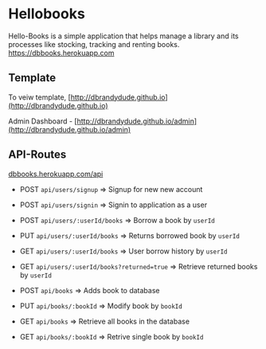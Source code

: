 # Hellobooks
Hello-Books is a simple application that helps manage a library and its processes like stocking, tracking and renting books. https://dbbooks.herokuapp.com

## Template
To veiw template, [http://dbrandydude.github.io](http://dbrandydude.github.io)

Admin Dashboard - [http://dbrandydude.github.io/admin](http://dbrandydude.github.io/admin)

## API-Routes
[dbbooks.herokuapp.com/api](dbbooks.herokuapp.com/api)
- POST `api/users/signup` => Signup for new new account

- POST `api/users/signin` => Signin to application as a user
- POST `api/users/:userId/books` => Borrow a book by `userId`
- PUT `api/users/:userId/books` => Returns borrowed book by `userId`
- GET `api/users/:userId/books` => User borrow history by `userId`
- GET `api/users/:userId/books?returned=true` => Retrieve returned books by `userId`
- POST `api/books` => Adds book to database
- PUT `api/books/:bookId` => Modify book by `bookId`
- GET `api/books` => Retrieve all books in the database
- GET `api/books/:bookId` => Retrive single book by `bookId` 


